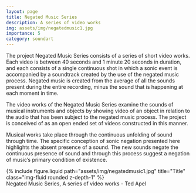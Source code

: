 ```yaml
---
layout: page
title: Negated Music Series
description: A series of video works
img: assets/img/negatedmusic1.jpg
importance: 5
category: soundart
---
```


The project Negated Music Series consists of a series of short video works. Each video is between 40 seconds and 1 minute 20 seconds in duration, and each consists of a single continuous shot in which a sonic event is accompanied by a soundtrack created by the use of the negated music process. Negated music is created from the average of all the sounds present during the entire recording, minus the sound that is happening at each moment in time.

The video works of the Negated Music Series examine the sounds of musical instruments and objects by showing video of an object in relation to the audio that has been subject to the negated music process. The project is conceived of as an open ended set of videos constructed in this manner.

Musical works take place through the continuous unfolding of sound through time. The specific conception of sonic negation presented here highlights the absent presence of a sound. The new sounds negate the continuous presence of sound and through this process suggest a negation of music’s primary condition of existence.



<div class="row">
    <div class="col-sm mt-3 mt-md-0">
        {% include figure.liquid path="assets/img/negatedmusic1.jpg" title="Title" class="img-fluid rounded z-depth-1" %}
    </div>
</div>
<div class="caption">
    Negated Music Series, A series of video works - Ted Apel

</div>



